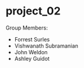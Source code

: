 # project_02

Group Members:

- Forrest Surles
- Vishwanath Subramanian 
- John Weldon
- Ashley Guidot
